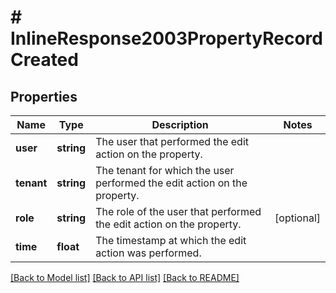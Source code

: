 # # InlineResponse2003PropertyRecordCreated

## Properties

Name | Type | Description | Notes
------------ | ------------- | ------------- | -------------
**user** | **string** | The user that performed the edit action on the property. |
**tenant** | **string** | The tenant for which the user performed the edit action on the property. |
**role** | **string** | The role of the user that performed the edit action on the property. | [optional]
**time** | **float** | The timestamp at which the edit action was performed. |

[[Back to Model list]](../../README.md#models) [[Back to API list]](../../README.md#endpoints) [[Back to README]](../../README.md)

